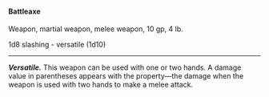#### Battleaxe

Weapon, martial weapon, melee weapon, 10 gp, 4 lb.

1d8 slashing  - versatile (1d10)

---

***Versatile.*** This weapon can be used with one or two hands. A damage value in parentheses appears with the property—the damage when the weapon is used with two hands to make a melee attack.